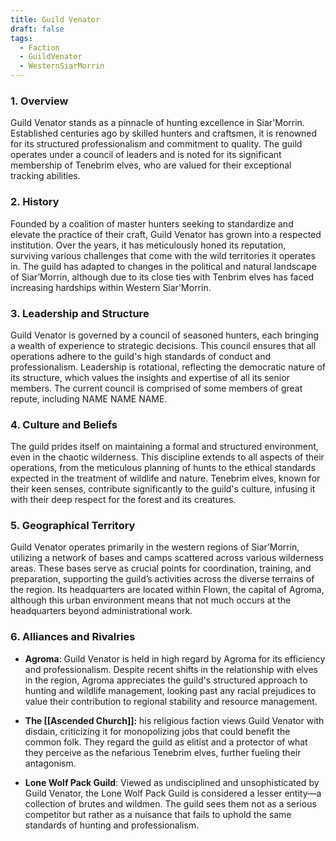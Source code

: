 ```yaml
---
title: Guild Venator
draft: false
tags:
  - Faction
  - GuildVenator
  - WesternSiarMorrin
---
```

### 1. **Overview**

Guild Venator stands as a pinnacle of hunting excellence in Siar'Morrin. Established centuries ago by skilled hunters and craftsmen, it is renowned for its structured professionalism and commitment to quality. The guild operates under a council of leaders and is noted for its significant membership of Tenebrim elves, who are valued for their exceptional tracking abilities.

### 2. **History**

Founded by a coalition of master hunters seeking to standardize and elevate the practice of their craft, Guild Venator has grown into a respected institution. Over the years, it has meticulously honed its reputation, surviving various challenges that come with the wild territories it operates in. The guild has adapted to changes in the political and natural landscape of Siar’Morrin, although due to its close ties with Tenbrim elves has faced increasing hardships within Western Siar'Morrin. 

### 3. **Leadership and Structure**

Guild Venator is governed by a council of seasoned hunters, each bringing a wealth of experience to strategic decisions. This council ensures that all operations adhere to the guild's high standards of conduct and professionalism. Leadership is rotational, reflecting the democratic nature of its structure, which values the insights and expertise of all its senior members. The current council is comprised of some members of great repute, including NAME NAME NAME. 

### 4. **Culture and Beliefs**

The guild prides itself on maintaining a formal and structured environment, even in the chaotic wilderness. This discipline extends to all aspects of their operations, from the meticulous planning of hunts to the ethical standards expected in the treatment of wildlife and nature. Tenebrim elves, known for their keen senses, contribute significantly to the guild's culture, infusing it with their deep respect for the forest and its creatures.

### 5. **Geographical Territory**

Guild Venator operates primarily in the western regions of Siar’Morrin, utilizing a network of bases and camps scattered across various wilderness areas. These bases serve as crucial points for coordination, training, and preparation, supporting the guild’s activities across the diverse terrains of the region. Its headquarters are located within Flown, the capital of Agroma, although this urban environment means that not much occurs at the headquarters beyond administrational work. 

### 6. **Alliances and Rivalries**

-  **Agroma**:
Guild Venator is held in high regard by Agroma for its efficiency and professionalism. Despite recent shifts in the relationship with elves in the region, Agroma appreciates the guild's structured approach to hunting and wildlife management, looking past any racial prejudices to value their contribution to regional stability and resource management.

- **The [[Ascended Church]]:**
his religious faction views Guild Venator with disdain, criticizing it for monopolizing jobs that could benefit the common folk. They regard the guild as elitist and a protector of what they perceive as the nefarious Tenebrim elves, further fueling their antagonism.

- **Lone Wolf Pack Guild**:
Viewed as undisciplined and unsophisticated by Guild Venator, the Lone Wolf Pack Guild is considered a lesser entity—a collection of brutes and wildmen. The guild sees them not as a serious competitor but rather as a nuisance that fails to uphold the same standards of hunting and professionalism.
